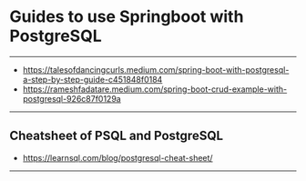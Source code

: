 # Guides to use Springboot with PostgreSQL

___
* https://talesofdancingcurls.medium.com/spring-boot-with-postgresql-a-step-by-step-guide-c451848f0184
* https://rameshfadatare.medium.com/spring-boot-crud-example-with-postgresql-926c87f0129a
___

## Cheatsheet of PSQL and PostgreSQL
* https://learnsql.com/blog/postgresql-cheat-sheet/


___ 